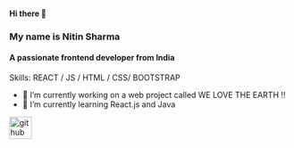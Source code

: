 #### Hi there 👋
### My name is Nitin Sharma
#### A passionate frontend developer from India

Skills:  REACT / JS / HTML / CSS/ BOOTSTRAP 

- 🔭 I’m currently working on a web project called WE LOVE THE EARTH !! 
- 🌱 I’m currently learning React.js and Java  


[<img src='https://cdn.jsdelivr.net/npm/simple-icons@3.0.1/icons/github.svg' alt='github' height='40'>](https://github.com/Nitinsharma007)  

